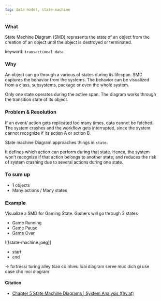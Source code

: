 ```yaml
---
tag: data model, state machine
---
```


### What
State Machine Diagram (SMD) represents the state of an object from the creation of an object until the object is destroyed or terminated.

keyword: `transactional data`

### Why
An object can go through a various of states during its lifespan. SMD captures the behavior from the systems. The behavior can be visualized from a class, subsystems, package or even the whole system. 

Only one state operates during the active span. The diagram works through the transition state of its object.

### Problem & Resolution
If an event/ action gets replicated too many times, data cannot be fetched. The system crashes and the workflow gets interrupted, since the system cannot recognize if its action A or action B.

State machine Diagram approaches things in `state`.

It defines which action can perform during that state. Hence, the system won't recognize if that action belongs to another state; and reduces the risk of system crashing due to several actions during one state. 

### To sum up
- 1 objects
- Many actions / Many states

### Example
Visualize a SMD for Gaming State.
Gamers will go through 3 states
- Game Running
- Game Pause
- Game Over


![[state-machine.jpeg]]

- start
- end

-> fortress/ turing alley
tsao co nhieu loai diagram
	serve muc dich gi
	use case cho moi diagram

#### Citation
- [Chapter 5 State Machine Diagrams | System Analysis (fhv.at)](https://homepages.fhv.at/thjo/lecturenotes/sysan/state-machine-diagrams.html)